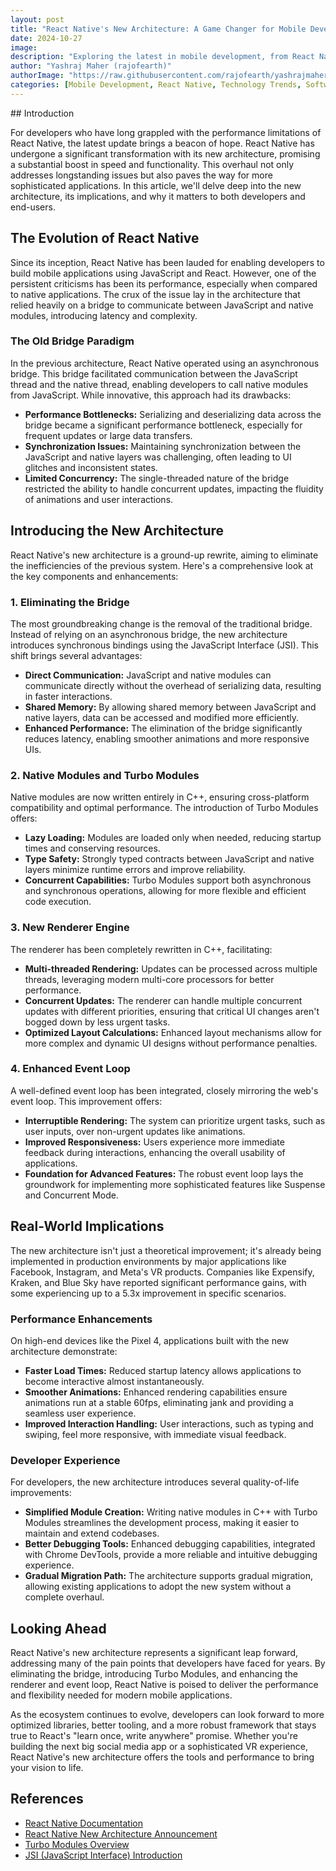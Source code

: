 ```yaml
---
layout: post
title: "React Native's New Architecture: A Game Changer for Mobile Development"
date: 2024-10-27
image:
description: "Exploring the latest in mobile development, from React Native’s transformative new architecture to the trends shaping future tech. Join me as I dive into how these innovations make apps faster, smoother, and more powerful for everyone."
author: "Yashraj Maher (rajofearth)"
authorImage: "https://raw.githubusercontent.com/rajofearth/yashrajmaher/refs/heads/main/public/my.png"
categories: [Mobile Development, React Native, Technology Trends, Software Architecture]
---
```

 <div class="bgGradientMaskSide"></div>
## Introduction

For developers who have long grappled with the performance limitations of React Native, the latest update brings a beacon of hope. React Native has undergone a significant transformation with its new architecture, promising a substantial boost in speed and functionality. This overhaul not only addresses longstanding issues but also paves the way for more sophisticated applications. In this article, we'll delve deep into the new architecture, its implications, and why it matters to both developers and end-users.

## The Evolution of React Native

Since its inception, React Native has been lauded for enabling developers to build mobile applications using JavaScript and React. However, one of the persistent criticisms has been its performance, especially when compared to native applications. The crux of the issue lay in the architecture that relied heavily on a bridge to communicate between JavaScript and native modules, introducing latency and complexity.

### The Old Bridge Paradigm

In the previous architecture, React Native operated using an asynchronous bridge. This bridge facilitated communication between the JavaScript thread and the native thread, enabling developers to call native modules from JavaScript. While innovative, this approach had its drawbacks:

- **Performance Bottlenecks:** Serializing and deserializing data across the bridge became a significant performance bottleneck, especially for frequent updates or large data transfers.
- **Synchronization Issues:** Maintaining synchronization between the JavaScript and native layers was challenging, often leading to UI glitches and inconsistent states.
- **Limited Concurrency:** The single-threaded nature of the bridge restricted the ability to handle concurrent updates, impacting the fluidity of animations and user interactions.

## Introducing the New Architecture

React Native's new architecture is a ground-up rewrite, aiming to eliminate the inefficiencies of the previous system. Here's a comprehensive look at the key components and enhancements:

### 1. Eliminating the Bridge

The most groundbreaking change is the removal of the traditional bridge. Instead of relying on an asynchronous bridge, the new architecture introduces synchronous bindings using the JavaScript Interface (JSI). This shift brings several advantages:

- **Direct Communication:** JavaScript and native modules can communicate directly without the overhead of serializing data, resulting in faster interactions.
- **Shared Memory:** By allowing shared memory between JavaScript and native layers, data can be accessed and modified more efficiently.
- **Enhanced Performance:** The elimination of the bridge significantly reduces latency, enabling smoother animations and more responsive UIs.

### 2. Native Modules and Turbo Modules

Native modules are now written entirely in C++, ensuring cross-platform compatibility and optimal performance. The introduction of Turbo Modules offers:

- **Lazy Loading:** Modules are loaded only when needed, reducing startup times and conserving resources.
- **Type Safety:** Strongly typed contracts between JavaScript and native layers minimize runtime errors and improve reliability.
- **Concurrent Capabilities:** Turbo Modules support both asynchronous and synchronous operations, allowing for more flexible and efficient code execution.

### 3. New Renderer Engine

The renderer has been completely rewritten in C++, facilitating:

- **Multi-threaded Rendering:** Updates can be processed across multiple threads, leveraging modern multi-core processors for better performance.
- **Concurrent Updates:** The renderer can handle multiple concurrent updates with different priorities, ensuring that critical UI changes aren't bogged down by less urgent tasks.
- **Optimized Layout Calculations:** Enhanced layout mechanisms allow for more complex and dynamic UI designs without performance penalties.

### 4. Enhanced Event Loop

A well-defined event loop has been integrated, closely mirroring the web's event loop. This improvement offers:

- **Interruptible Rendering:** The system can prioritize urgent tasks, such as user inputs, over non-urgent updates like animations.
- **Improved Responsiveness:** Users experience more immediate feedback during interactions, enhancing the overall usability of applications.
- **Foundation for Advanced Features:** The robust event loop lays the groundwork for implementing more sophisticated features like Suspense and Concurrent Mode.

## Real-World Implications

The new architecture isn't just a theoretical improvement; it's already being implemented in production environments by major applications like Facebook, Instagram, and Meta's VR products. Companies like Expensify, Kraken, and Blue Sky have reported significant performance gains, with some experiencing up to a 5.3x improvement in specific scenarios.

### Performance Enhancements

On high-end devices like the Pixel 4, applications built with the new architecture demonstrate:

- **Faster Load Times:** Reduced startup latency allows applications to become interactive almost instantaneously.
- **Smoother Animations:** Enhanced rendering capabilities ensure animations run at a stable 60fps, eliminating jank and providing a seamless user experience.
- **Improved Interaction Handling:** User interactions, such as typing and swiping, feel more responsive, with immediate visual feedback.

### Developer Experience

For developers, the new architecture introduces several quality-of-life improvements:

- **Simplified Module Creation:** Writing native modules in C++ with Turbo Modules streamlines the development process, making it easier to maintain and extend codebases.
- **Better Debugging Tools:** Enhanced debugging capabilities, integrated with Chrome DevTools, provide a more reliable and intuitive debugging experience.
- **Gradual Migration Path:** The architecture supports gradual migration, allowing existing applications to adopt the new system without a complete overhaul.

## Looking Ahead

React Native's new architecture represents a significant leap forward, addressing many of the pain points that developers have faced for years. By eliminating the bridge, introducing Turbo Modules, and enhancing the renderer and event loop, React Native is poised to deliver the performance and flexibility needed for modern mobile applications.

As the ecosystem continues to evolve, developers can look forward to more optimized libraries, better tooling, and a more robust framework that stays true to React's "learn once, write anywhere" promise. Whether you're building the next big social media app or a sophisticated VR experience, React Native's new architecture offers the tools and performance to bring your vision to life.

## References

- [React Native Documentation](https://reactnative.dev/)
- [React Native New Architecture Announcement](https://reactnative.dev/blog/)
- [Turbo Modules Overview](https://reactnative.dev/docs/turbo-modules-intro)
- [JSI (JavaScript Interface) Introduction](https://reactnative.dev/docs/javascript-interface)